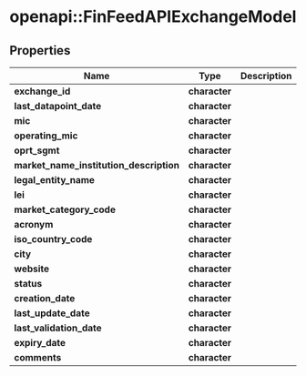 # openapi::FinFeedAPIExchangeModel


## Properties
Name | Type | Description | Notes
------------ | ------------- | ------------- | -------------
**exchange_id** | **character** |  | [optional] 
**last_datapoint_date** | **character** |  | [optional] 
**mic** | **character** |  | [optional] 
**operating_mic** | **character** |  | [optional] 
**oprt_sgmt** | **character** |  | [optional] 
**market_name_institution_description** | **character** |  | [optional] 
**legal_entity_name** | **character** |  | [optional] 
**lei** | **character** |  | [optional] 
**market_category_code** | **character** |  | [optional] 
**acronym** | **character** |  | [optional] 
**iso_country_code** | **character** |  | [optional] 
**city** | **character** |  | [optional] 
**website** | **character** |  | [optional] 
**status** | **character** |  | [optional] 
**creation_date** | **character** |  | [optional] 
**last_update_date** | **character** |  | [optional] 
**last_validation_date** | **character** |  | [optional] 
**expiry_date** | **character** |  | [optional] 
**comments** | **character** |  | [optional] 


